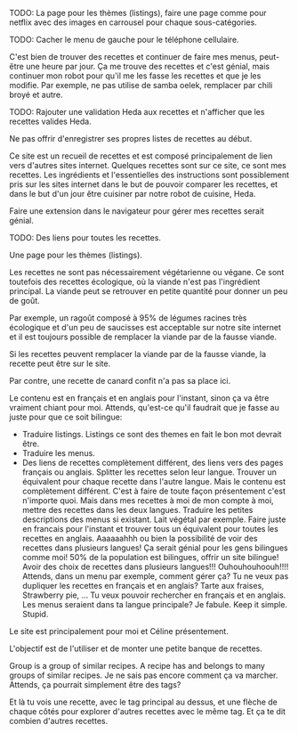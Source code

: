 TODO: La page pour les thèmes (listings), faire une page comme pour netflix avec des images en carrousel pour chaque sous-catégories.

TODO: Cacher le menu de gauche pour le téléphone cellulaire.

C'est bien de trouver des recettes et continuer de faire mes menus, peut-être une heure par jour. Ça me trouve des recettes et c'est génial, mais continuer mon robot pour qu'il me les fasse les recettes et que je les modifie. Par exemple, ne pas utilise de samba oelek, remplacer par chili broyé et autre.

TODO: Rajouter une validation Heda aux recettes et n'afficher que les recettes valides Heda.

Ne pas offrir d'enregistrer ses propres listes de recettes au début.

Ce site est un recueil de recettes et est composé principalement de lien vers d'autres sites internet.
Quelques recettes sont sur ce site, ce sont mes recettes.
Les ingrédients et l'essentielles des instructions sont possiblement pris sur les sites internet dans le but de pouvoir comparer les recettes, et dans le but d'un jour être cuisiner par notre robot de cuisine, Heda.

Faire une extension dans le navigateur pour gérer mes recettes serait génial.

TODO: Des liens pour toutes les recettes.

Une page pour les thèmes (listings).

Les recettes ne sont pas nécessairement végétarienne ou végane. Ce sont toutefois des recettes écologique, où la viande n'est pas l'ingrédient principal. La viande peut se retrouver en petite quantité pour donner un peu de goût.

Par exemple, un ragoût composé à 95% de légumes racines très écologique et d'un peu de saucisses est acceptable sur notre site internet et il est toujours possible de remplacer la viande par de la fausse viande.

Si les recettes peuvent remplacer la viande par de la fausse viande, la recette peut être sur le site.

Par contre, une recette de canard confit n'a pas sa place ici.

Le contenu est en français et en anglais pour l'instant, sinon ça va être vraiment chiant pour moi.
Attends, qu'est-ce qu'il faudrait que je fasse au juste pour que ce soit bilingue:
- Traduire listings. Listings ce sont des themes en fait le bon mot devrait être.
- Traduire les menus.
- Des liens de recettes complètement différent, des liens vers des pages français ou anglais. Splitter les recettes selon leur langue. Trouver un équivalent pour chaque recette dans l'autre langue. Mais le contenu est complètement différent. C'est à faire de toute façon présentement c'est n'importe quoi. Mais dans mes recettes à moi de mon compte à moi, mettre des recettes dans les deux langues.
Traduire les petites descriptions des menus si existant. Lait végétal par exemple.
Faire juste en francais pour l'instant et trouver tous un équivalent pour toutes les recettes en anglais.
Aaaaaahhh ou bien la possibilité de voir des recettes dans plusieurs langues! Ça serait génial pour les gens bilingues comme moi! 50% de la population est bilingues, offrir un site bilingue! Avoir des choix de recettes dans plusieurs langues!!! Ouhouhouhoouh!!!!
Attends, dans un menu par exemple, comment gérer ça? Tu ne veux pas dupliquer les recettes en français et en anglais? Tarte aux fraises, Strawberry pie, ...
Tu veux pouvoir rechercher en français et en anglais. Les menus seraient dans ta langue principale?
Je fabule. Keep it simple. Stupid.

Le site est principalement pour moi et Céline présentement.

L'objectif est de l'utiliser et de monter une petite banque de recettes.

Group is a group of similar recipes. A recipe has and belongs to many groups of similar recipes.
Je ne sais pas encore comment ça va marcher.
Attends, ça pourrait simplement être des tags?

Et là tu vois une recette, avec le tag principal au dessus, et une flèche de chaque côtés pour explorer d'autres recettes avec le même tag. Et ça te dit combien d'autres recettes.
